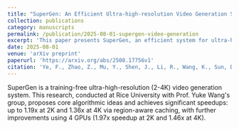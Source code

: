 ```yaml
---
title: "SuperGen: An Efficient Ultra-high-resolution Video Generation System with Sketching and Tiling"
collection: publications
category: manuscripts
permalink: /publication/2025-08-01-supergen-video-generation
excerpt: 'This paper presents SuperGen, an efficient system for ultra-high-resolution (2-4K) video generation. The work achieves up to 1.36x speedup at 4K via region-aware caching.'
date: 2025-08-01
venue: 'arXiv preprint'
paperurl: 'https://arxiv.org/abs/2508.17756v1'
citation: 'Ye, F., Zhao, Z., Mu, Y., Shen, J., Li, R., Wang, K., Sun, D., Agarwal, S., Lee, M., Cao, T., Akella, A., Krishnamurthy, A., Ng, T. S. E., Tu, Z., & Wang, Y. (2025). &quot;SuperGen: An Efficient Ultra-high-resolution Video Generation System with Sketching and Tiling.&quot; <i>arXiv preprint arXiv:2508.17756</i>.'
---
```


SuperGen is a training-free ultra-high-resolution (2-4K) video generation system. This research, conducted at Rice University with Prof. Yuke Wang's group, proposes core algorithmic ideas and achieves significant speedups: up to 1.19x at 2K and 1.36x at 4K via region-aware caching, with further improvements using 4 GPUs (1.97x speedup at 2K and 1.46x at 4K).

